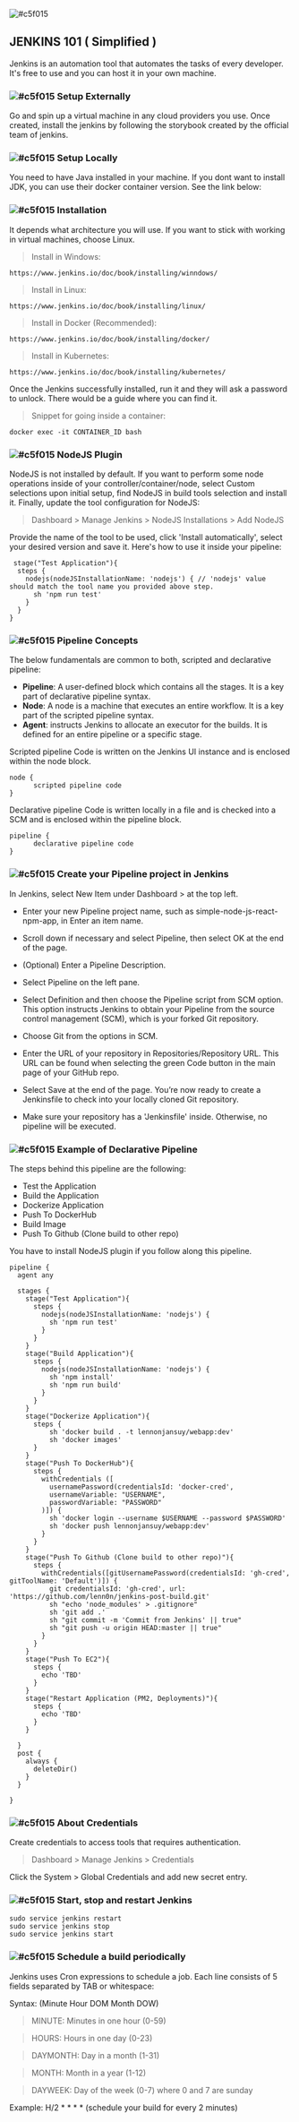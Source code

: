 
![#c5f015](https://www.jenkins.io/images/post-images/2023/01/12/jenkins-newsletter/infrastructure.png) 
## JENKINS 101 ( Simplified )
Jenkins is an automation tool that automates the tasks of every developer. It's free to use and you can host it in your own machine. 

###   ![#c5f015](https://placehold.co/15x15/c5f015/c5f015.png) Setup Externally
Go and spin up a virtual machine in any cloud providers you use. Once created, install the jenkins by following the storybook created by the official team of jenkins.

### ![#c5f015](https://placehold.co/15x15/c5f015/c5f015.png) Setup Locally
You need to have Java installed in your machine. If you dont want to install JDK, you can use their docker container version. See the link below:

###   ![#c5f015](https://placehold.co/15x15/c5f015/c5f015.png) Installation
It depends what architecture you will use. If you want to stick with working in virtual machines, choose Linux. 

> Install in Windows:

    https://www.jenkins.io/doc/book/installing/winndows/

> Install in Linux:

    https://www.jenkins.io/doc/book/installing/linux/

> Install in Docker (Recommended):

    https://www.jenkins.io/doc/book/installing/docker/

> Install in Kubernetes:

    https://www.jenkins.io/doc/book/installing/kubernetes/

Once the Jenkins successfully installed, run it and they will ask a password to unlock. There would be a guide where you can find it.
> Snippet for going inside a container:

    docker exec -it CONTAINER_ID bash

### ![#c5f015](https://placehold.co/15x15/c5f015/c5f015.png) NodeJS Plugin
NodeJS is not installed by default. If you want to perform some node operations inside of your controller/container/node, select Custom selections upon initial setup, find NodeJS in build tools selection and install it. 
Finally, update the tool configuration for NodeJS:
> Dashboard > Manage Jenkins > NodeJS Installations > Add NodeJS

Provide the name of the tool to be used, click 'Install automatically', select your desired version and save it. Here's how to use it inside your pipeline:

     stage("Test Application"){
      steps {
        nodejs(nodeJSInstallationName: 'nodejs') { // 'nodejs' value should match the tool name you provided above step.
          sh 'npm run test'
        }
      }
    }


###   ![#c5f015](https://placehold.co/15x15/c5f015/c5f015.png) Pipeline Concepts
The below fundamentals are common to both, scripted and declarative pipeline:

- **Pipeline**: A user-defined block which contains all the stages. It is a key part of declarative pipeline syntax.
- **Node**: A node is a machine that executes an entire workflow. It is a key part of the scripted pipeline syntax.
- **Agent**: instructs Jenkins to allocate an executor for the builds. It is defined for an entire pipeline or a specific stage.


Scripted pipeline
Code is written on the Jenkins UI instance and is enclosed within the node block.

    node {
          scripted pipeline code
    }


Declarative pipeline
Code is written locally in a file and is checked into a SCM and is enclosed within the pipeline block.

    pipeline {
          declarative pipeline code
    }


###   ![#c5f015](https://placehold.co/15x15/c5f015/c5f015.png)  Create your Pipeline project in Jenkins
In Jenkins, select New Item under Dashboard > at the top left.

 - Enter your new Pipeline project name, such as simple-node-js-react-npm-app, in Enter an item name.

 - Scroll down if necessary and select Pipeline, then select OK at the end of the page.

 - (Optional) Enter a Pipeline Description.

 - Select Pipeline on the left pane.

 - Select Definition and then choose the Pipeline script from SCM option. This option instructs Jenkins to obtain your Pipeline from the source control management (SCM), which is your forked Git repository.

 - Choose Git from the options in SCM.

 - Enter the URL of your repository in Repositories/Repository URL. This URL can be found when selecting the green Code button in the main page of your GitHub repo.

 - Select Save at the end of the page. You’re now ready to create a Jenkinsfile to check into your locally cloned Git repository.

 - Make sure your repository has a 'Jenkinsfile' inside. Otherwise, no pipeline will be executed.


###   ![#c5f015](https://placehold.co/15x15/c5f015/c5f015.png)  Example of Declarative Pipeline
The steps behind this pipeline are the following: 
- Test the Application
- Build the Application
- Dockerize Application
- Push To DockerHub
- Build Image
- Push To Github (Clone build to other repo)

You have to install NodeJS plugin if you follow along this pipeline.

    pipeline {
      agent any
    
      stages {
        stage("Test Application"){
          steps {
            nodejs(nodeJSInstallationName: 'nodejs') {
              sh 'npm run test'
            }
          }
        }
        stage("Build Application"){
          steps {
            nodejs(nodeJSInstallationName: 'nodejs') {
              sh 'npm install'
              sh 'npm run build'
            }
          }
        }
        stage("Dockerize Application"){
          steps {
              sh 'docker build . -t lennonjansuy/webapp:dev'
              sh 'docker images'
          }
        }
        stage("Push To DockerHub"){
          steps {
            withCredentials ([
              usernamePassword(credentialsId: 'docker-cred',
              usernameVariable: "USERNAME",
              passwordVariable: "PASSWORD"
            )]) {
              sh 'docker login --username $USERNAME --password $PASSWORD'
              sh 'docker push lennonjansuy/webapp:dev'
            } 
          }
        }
        stage("Push To Github (Clone build to other repo)"){
          steps {
            withCredentials([gitUsernamePassword(credentialsId: 'gh-cred', gitToolName: 'Default')]) {
              git credentialsId: 'gh-cred', url: 'https://github.com/lenn0n/jenkins-post-build.git'
              sh "echo 'node_modules' > .gitignore"
              sh 'git add .'
              sh "git commit -m 'Commit from Jenkins' || true"
              sh "git push -u origin HEAD:master || true"
            }
          }
        }
        stage("Push To EC2"){
          steps {
            echo 'TBD'
          }
        }
        stage("Restart Application (PM2, Deployments)"){
          steps {
            echo 'TBD'
          }
        }
    
      }
      post {
        always {
          deleteDir()
        }
      }
    
    }
  
###   ![#c5f015](https://placehold.co/15x15/c5f015/c5f015.png) About Credentials

Create credentials to access tools that requires authentication.
> Dashboard > Manage Jenkins > Credentials

Click the System > Global Credentials and add new secret entry.

###   ![#c5f015](https://placehold.co/15x15/c5f015/c5f015.png) Start, stop and restart Jenkins
    sudo service jenkins restart
    sudo service jenkins stop
    sudo service jenkins start


###   ![#c5f015](https://placehold.co/15x15/c5f015/c5f015.png) Schedule a build periodically
Jenkins uses Cron expressions to schedule a job. Each line consists of 5 fields separated by TAB or whitespace:

Syntax: (Minute Hour DOM Month DOW)

> MINUTE: Minutes in one hour (0-59)

> HOURS: Hours in one day (0-23)

> DAYMONTH: Day in a month (1-31)

> MONTH: Month in a year (1-12)

> DAYWEEK: Day of the week (0-7) where 0 and 7 are sunday

Example: H/2 * * * * (schedule your build for every 2 minutes)


